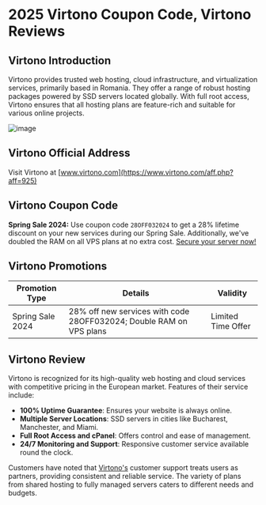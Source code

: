 # 2025 Virtono Coupon Code, Virtono Reviews

## Virtono Introduction
Virtono provides trusted web hosting, cloud infrastructure, and virtualization services, primarily based in Romania.  They offer a range of robust hosting packages powered by SSD servers located globally.  With full root access, Virtono ensures that all hosting plans are feature-rich and suitable for various online projects.

![image](https://github.com/opexje/Virtono/assets/158243048/48c0acaf-98e4-4fb0-bb80-d90d6f8844a8)

## Virtono Official Address
Visit Virtono at [www.virtono.com](https://www.virtono.com/aff.php?aff=925)

## Virtono Coupon Code
**Spring Sale 2024:** Use coupon code `28OFF032024` to get a 28% lifetime discount on your new services during our Spring Sale.  Additionally, we've doubled the RAM on all VPS plans at no extra cost.  [Secure your server now!](https://www.virtono.com/cloud-vps)

## Virtono Promotions
| Promotion Type       | Details                            | Validity       |
|----------------------|------------------------------------|----------------|
| Spring Sale 2024     | 28% off new services with code 28OFF032024;  Double RAM on VPS plans | Limited Time Offer |

## Virtono Review
Virtono is recognized for its high-quality web hosting and cloud services with competitive pricing in the European market.  Features of their service include:
- **100% Uptime Guarantee**: Ensures your website is always online.
- **Multiple Server Locations**: SSD servers in cities like Bucharest, Manchester, and Miami.
- **Full Root Access and cPanel**: Offers control and ease of management.
- **24/7 Monitoring and Support**: Responsive customer service available round the clock.

Customers have noted that [Virtono's](https://www.virtono.com/aff.php?aff=925) customer support treats users as partners, providing consistent and reliable service.  The variety of plans from shared hosting to fully managed servers caters to different needs and budgets.

